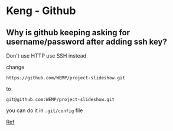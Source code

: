 # Keng - Github



## Why is github keeping asking for username/password after adding ssh key?





Don't use HTTP use SSH instead

change

```
https://github.com/WEMP/project-slideshow.git 
```

to

```
git@github.com:WEMP/project-slideshow.git
```

you can do it in `.git/config` file



[Ref](https://stackoverflow.com/questions/10909221/why-is-github-asking-for-username-password-when-following-the-instructions-on-sc#:~:text=If%20Git%20prompts%20you%20for,through%20strict%20firewalls%20and%20proxies.)

